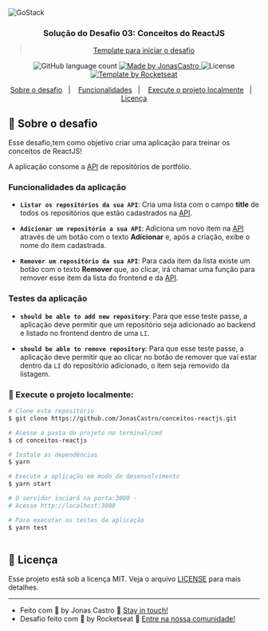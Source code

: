 <img alt="GoStack" src="https://storage.googleapis.com/golden-wind/bootcamp-gostack/header-desafios.png" />

<h3 align="center">
 Solução do Desafio 03: Conceitos do ReactJS
</h3>

<blockquote align="center"><a href="https://github.com/Rocketseat/gostack-template-conceitos-reactjs">Template para iniciar o desafio</a></blockquote>

<p align="center">
  <img alt="GitHub language count" src="https://img.shields.io/github/languages/count/jonascastro/conceitos-reactjs?color=%2304D361">

  <a href="https://www.linkedin.com/in/jonas-castro-b4044111a/">
    <img alt="Made by JonasCastro" src="https://img.shields.io/badge/made%20by-JonasCastro-%2304D361">
  </a>

  <img alt="License" src="https://img.shields.io/badge/license-MIT-%2304D361">
   <a href="https://github.com/Rocketseat/gostack-template-conceitos-reactjs">
    <img alt="Template by Rocketseat" src="https://img.shields.io/badge/Template%20by-Rocketseat-%2304D361">
  </a>
  
</p>

<p align="center">
  <a href="#rocket-sobre-o-desafio">Sobre o desafio</a>&nbsp;&nbsp;&nbsp;|&nbsp;&nbsp;&nbsp;
  <a href="#funcionalidades-da-aplicação">Funcionalidades</a>&nbsp;&nbsp;&nbsp;|&nbsp;&nbsp;&nbsp;
    <a href="#checkered_flag-execute-o-projeto-localmente">Execute o projeto localmente</a>&nbsp;&nbsp;&nbsp;|&nbsp;&nbsp;&nbsp;
  <a href="#memo-licença">Licença</a>
</p>

## :rocket: Sobre o desafio

Esse desafio,tem como objetivo criar uma aplicação para treinar os conceitos de ReactJS!

A aplicação consome a <a href="https://github.com/JonasCastro/conceitos-nodejs">API</a> de repositórios de portfólio.

### Funcionalidades da aplicação

- **`Listar os repositórios da sua API`**: Cria uma lista com o campo **title** de todos os repositórios que estão cadastrados na <a href="https://github.com/JonasCastro/conceitos-nodejs">API</a>.

- **`Adicionar um repositório a sua API`**: Adiciona um novo item na <a href="https://github.com/JonasCastro/conceitos-nodejs">API</a> através de um botão com o texto **Adicionar** e, após a criação, exibe o nome do item cadastrada.

- **`Remover um repositório da sua API`**: Para cada item da lista existe um botão com o texto **Remover** que, ao clicar, irá chamar uma função para remover esse item da lista do frontend e da <a href="https://github.com/JonasCastro/conceitos-nodejs">API</a>.

### Testes da aplicação

- **`should be able to add new repository`**: Para que esse teste passe, a aplicação deve permitir que um repositório seja adicionado ao backend e listado no frontend dentro de uma `LI`.

- **`should be able to remove repository`**: Para que esse teste passe, a aplicação deve permitir que ao clicar no botão de remover que vai estar dentro da `LI` do repositório adicionado, o item seja removido da listagem.

### :checkered_flag: Execute o projeto localmente:

```bash
# Clone este repositório
$ git clone https://github.com/JonasCastro/conceitos-reactjs.git

# Acesse a pasta do projeto no terminal/cmd
$ cd conceitos-reactjs

# Instale as dependências
$ yarn

# Execute a aplicação em modo de desenvolvimento
$ yarn start

# O servidor inciará na porta:3000 - 
# Acesse http://localhost:3000

# Para executar os testes da aplicação
$ yarn test
 
```

## :memo: Licença

Esse projeto está sob a licença MIT. Veja o arquivo [LICENSE](LICENSE) para mais detalhes.

---
- Feito com :blue_heart: by Jonas Castro :wave: [Stay in touch!](https://www.linkedin.com/in/jonas-castro-b4044111a/)
- Desafio feito com 💜 by Rocketseat :wave: [Entre na nossa comunidade!](https://discordapp.com/invite/gCRAFhc)
